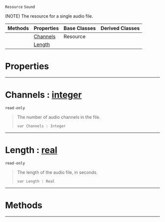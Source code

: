  `Resource` `Sound`



(NOTE) The resource for a single audio file.

|Methods|Properties|Base Classes|Derived Classes|
|---|---|---|---|
| |[ Channels](sound.md#channels-zilch-engine-doc)|Resource| |
| |[ Length](sound.md#length-zilch-engine-docum)| | |


 #  Properties


---  
 #  Channels : [integer](../nada_base_types/integer.md)

 `read-only`

> The number of audio channels in the file.
> ```TS:Nada
> var Channels : Integer


---  
 #  Length : [real](../nada_base_types/real.md)

 `read-only`

> The length of the audio file, in seconds.
> ```TS:Nada
> var Length : Real


---  
 #  Methods


---  
 

 